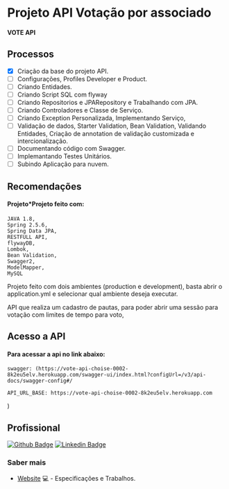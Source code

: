 # Projeto API Votação por associado
#### VOTE API

## Processos
- [x] Criação da base do projeto API.
- [ ] Configurações, Profiles Developer e Product.
- [ ] Criando Entidades.
- [ ] Criando Script SQL com flyway
- [ ] Criando Repositorios e JPARepository e Trabalhando com JPA.
- [ ] Criando Controladores e Classe de Serviço.
- [ ] Criando Exception Personalizada, Implementando Serviço, 
- [ ] Validação de dados, Starter Validation, Bean Validation, Validando Entidades, Criação de annotation de validação customizada e intercionalização.
- [ ] Documentando código com Swagger.
- [ ] Implemantando Testes Unitários.
- [ ] Subindo Aplicação para nuvem.

## Recomendações
#### Projeto*Projeto feito com:
    JAVA 1.8, 
    Spring 2.5.6, 
    Spring Data JPA, 
    RESTFULL API, 
    flywayDB, 
    Lombok, 
    Bean Validation,
    Swagger2,
    ModelMapper,
    MySQL

Projeto feito com dois ambientes (production e development), basta abrir o application.yml e selecionar qual ambiente deseja executar.

API que realiza um cadastro de pautas, para poder abrir uma sessão para votação com limites de tempo para voto,
## Acesso a API
#### Para acessar a api no link abaixo:
    swagger: (https://vote-api-choise-0002-8k2eu5elv.herokuapp.com/swagger-ui/index.html?configUrl=/v3/api-docs/swagger-config#/
    
    API_URL_BASE: https://vote-api-choise-0002-8k2eu5elv.herokuapp.com
)
## Profissional

[![Github Badge](https://img.shields.io/badge/-Github-000?style=flat-square&logo=Github&logoColor=white&link=https://github.com/AndersonSAndrade)](https://github.com/AndersonSAndrade)
[![Linkedin Badge](https://img.shields.io/badge/-LinkedIn-blue?style=flat-square&logo=Linkedin&logoColor=white&link=https://www.linkedin.com/in/anderson-s-andrade-59b38564/)](https://www.linkedin.com/in/anderson-s-andrade-59b38564/)

### Saber mais
- [Website](https://andersonsandrade.github.io/adsdev.github.io/) 💻 - Especificações e Trabalhos.
